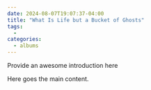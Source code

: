 ```yaml
--- 
date: 2024-08-07T19:07:37-04:00 
title: "What Is Life but a Bucket of Ghosts" 
tags: 
  -  
categories: 
  - albums
--- 
```

  
Provide an awesome introduction here 
  
<!--more--> 
  
Here goes the main content. 
